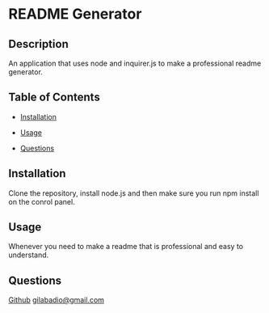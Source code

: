 # README Generator

## Description
An application that uses node and inquirer.js to make a professional readme generator.
## Table of Contents
  * [Installation](#installation)

  * [Usage](#usage)

  * [Questions](#questions)

## Installation
Clone the repository, install node.js and then make sure you run npm install on the conrol panel.


## Usage
Whenever you need to make a readme that is professional and easy to understand.


## Questions
[Github](https://github.com/gilabadio)
gilabadio@gmail.com  